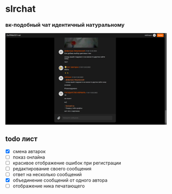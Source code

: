 # slrchat
### вк-подобный чат идентичный натуральному

![](screenshot.png)

## todo лист

- [X] смена автарок
- [ ] показ онлайна
- [ ] красивое отображение ошибок при регистрации
- [ ] редактирование своего сообщения
- [ ] ответ на несколько сообщений
- [X] объединение сообщений от одного автора
- [ ] отображение ника печатающего 
